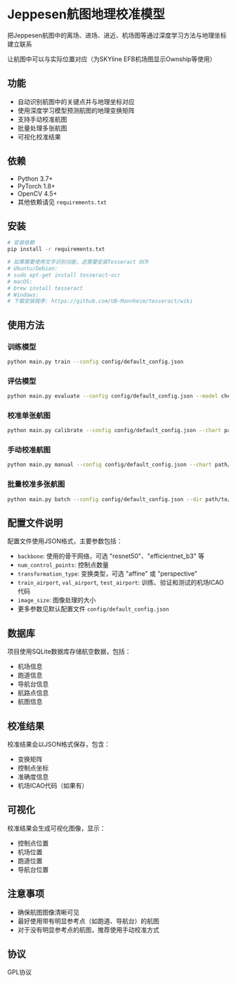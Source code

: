 # Jeppesen航图地理校准模型

把Jeppesen航图中的离场、进场、进近、机场图等通过深度学习方法与地理坐标建立联系

让航图中可以与实际位置对应（为SKYline EFB机场图显示Ownship等使用）

## 功能

- 自动识别航图中的关键点并与地理坐标对应
- 使用深度学习模型预测航图的地理变换矩阵
- 支持手动校准航图
- 批量处理多张航图
- 可视化校准结果

## 依赖

- Python 3.7+
- PyTorch 1.8+
- OpenCV 4.5+
- 其他依赖请见 `requirements.txt`

## 安装

```bash
# 安装依赖
pip install -r requirements.txt

# 如果需要使用文字识别功能，还需要安装Tesseract OCR
# Ubuntu/Debian:
# sudo apt-get install tesseract-ocr
# macOS:
# brew install tesseract
# Windows:
# 下载安装程序: https://github.com/UB-Mannheim/tesseract/wiki
```

## 使用方法

### 训练模型

```bash
python main.py train --config config/default_config.json
```

### 评估模型

```bash
python main.py evaluate --config config/default_config.json --model checkpoints/checkpoint_best.pth
```

### 校准单张航图

```bash
python main.py calibrate --config config/default_config.json --chart path/to/chart.png --output output/calibrated.png
```

### 手动校准航图

```bash
python main.py manual --config config/default_config.json --chart path/to/chart.png
```

### 批量校准多张航图

```bash
python main.py batch --config config/default_config.json --dir path/to/charts/
```

## 配置文件说明

配置文件使用JSON格式，主要参数包括：

- `backbone`: 使用的骨干网络，可选 "resnet50"、"efficientnet_b3" 等
- `num_control_points`: 控制点数量
- `transformation_type`: 变换类型，可选 "affine" 或 "perspective"
- `train_airport`, `val_airport`, `test_airport`: 训练、验证和测试的机场ICAO代码
- `image_size`: 图像处理的大小
- 更多参数见默认配置文件 `config/default_config.json`

## 数据库

项目使用SQLite数据库存储航空数据，包括：

- 机场信息
- 跑道信息
- 导航台信息
- 航路点信息
- 航图信息

## 校准结果

校准结果会以JSON格式保存，包含：

- 变换矩阵
- 控制点坐标
- 准确度信息
- 机场ICAO代码（如果有）

## 可视化

校准结果会生成可视化图像，显示：

- 控制点位置
- 机场位置
- 跑道位置
- 导航台位置

## 注意事项

- 确保航图图像清晰可见
- 最好使用带有明显参考点（如跑道、导航台）的航图
- 对于没有明显参考点的航图，推荐使用手动校准方式

## 协议

GPL协议
